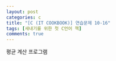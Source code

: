 ```yaml
---
layout: post
categories: c
title: "[C (IT COOKBOOK)] 연습문제 10-16"
tags: [새내기를 위한 첫 C언어 책]
comments: true
---
```


평균 계산 프로그램

<script src="https://gist.github.com/Junhyeon2/f1c3650a5b879e27fa079922043f5d04.js"></script>
